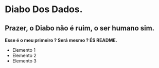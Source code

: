 # Diabo Dos Dados.
## Prazer, o Diabo não é ruim, o ser humano sim.

**Esse é o meu primeiro ? Será mesmo ? ÉS README.**

- Elemento 1
- Elemento 2
- Elemento 3


